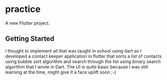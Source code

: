 # practice

A new Flutter project.

## Getting Started

 I thought to implement all that was taught in school using dart so I developed a contact keeper application in flutter that sorts a list of contacts using bubble sort algorithm and search through the list using binary search algorithm that I wrote in Dart. The UI is quite basic because I was still learning at the time, might give it a face uplift soon ;-) 
